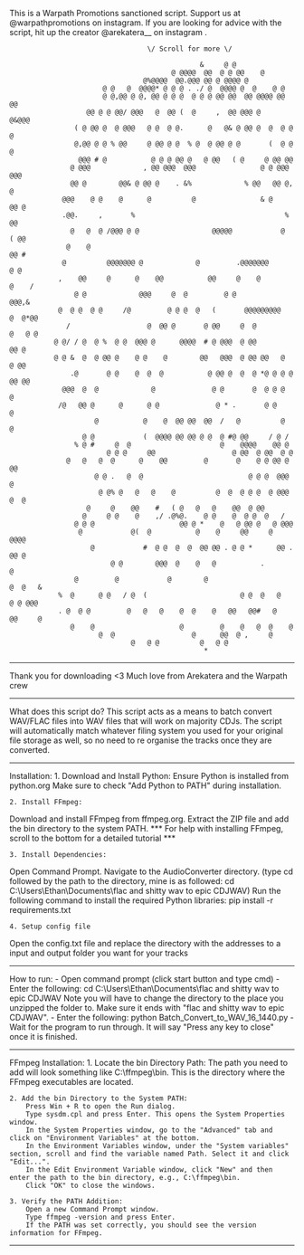 This is a Warpath Promotions sanctioned script. Support us at @warpathpromotions on instagram.
If you are looking for advice with the script, hit up the creator @arekatera__ on instagram   .
                                                                                                
                            	      \/ Scroll for more \/ 
                                                                      
                                                   &     @ @                                        
                                            @ @@@@  @@  @ @ @@    @                                 
                                     @%@@@@  @@.@@@ @@ @ @@@@ @                                     
                           @ @   @  @@@@* @ @ @ . ./ @  @@@@ @  @    @ @                            
                           @ @,@@ @ @, @@ @ @ @  @ @ @ @@ @@  @@ @@@@ @@ @@                         
                       @@ @ @ @@/ @@@   @  @@ (  @     ,  @@ @@@ @    @&@@@                         
                    ( @ @@ @  @ @@@   @ @  @ @.      @   @& @ @@ @  @  @ @ @                        
                    @,@@ @ @ % @@     @ @@ @ @  % @  @ @@ @ @       (  @ @ @                        
                     @@@ # @           @ @ @ @@ @   @ @@   ( @     @ @@ @@                          
                   @ @@@             , @@ @@@  @@@                @ @ @@@ @@@                       
                   @@ @        @@& @ @@ @    . &%             % @@   @@ @,  @                       
                 @@@    @ @    @      @          @                & @    @@ @                       
                 .@@.     ,       %                                     %   @@                      
                   @   @  @ /@@@ @ @                  @@@@@            @   ( @@                     
                  @    @                                                   @@ #                     
                 @          @@@@@@@ @             @         .@@@@@@@        @ @                     
                ,    @@     @      @    @@           @@     @    @           @    /                 
                    @ @             @@@     @  @         @ @                 @@@,&                  
                @  @ @  @ @     /@         @ @ @  @   (       @@@@@@@@@    @  @*@@                  
                  /                   @  @@ @       @ @@     @  @         @   @ @                   
               @ @/ / @  @ %  @ @  @@@ @      @@@@  # @ @@@  @ @@            @@ @                   
               @ @ &  @  @ @@ @    @ @    @        @@   @@@  @ @@ @@   @   @ @@                     
                   .@       @ @    @  @  @           @ @@ @  @  @ *@ @ @ @ @@ @@                    
                 @@@  @  @             @              @ @       @  @ @ @      @                     
                /@   @@ @      @      @ @              @ * .       @ @     @                        
                         @           @    @  @@ @@  @@  /   @          @   @                        
                      @ @            (  @@@@ @@ @@ @ @  @ #@ @@     / @ /                           
                    % @ #     @  @                      @    @@@@    @@ @                           
                            @ @ @     @@                   @ @@  @ @@  @ @                          
                  @   @   @  @      @    @@         @       @    @ @ @@ @ @@                        
                         @ @ .   @  @                          @ @ @  @@@ @                         
                          @ @% @   @   @    @          @  @  @ @ @  @ @@@ @  @                      
                       @     @    @@    #   ( @   @   @    @@  @ @@                                 
                      @     @ @    @    ,/ .@%@.    @ @    @  @ @  @   /                            
                    @ @ @                     @@ @ *    @   @ @@ @   @ @@@                          
                     @            @(  @           @    @     @@     @      @@@@                     
                        @            #  @ @  @  @  @@ @@ . @ @ *      @@ .   @@ @                   
                             @ @        @@@  @    @   @           .              @                  
                    @         @            @        @                        @  @   &               
                %  @      @ @   / @  (                       @ @  @   @    @ @ @@@                  
                . @  @ @         @   @   @    @  @    @   @@   @@#   @     @@     @                 
                   @    @                     @         @    @   @  @    @                          
                          @  @                   @      @@  @ ,     @                               
                                  @   @ @          @   @ @                                          
                                                    *                                               
                                                                                                    

------------------------------------------------

Thank you for downloading <3
Much love from Arekatera and the Warpath crew

------------------------------------------------

What does this script do?
	This script acts as a means to batch convert WAV/FLAC files into WAV files that will work on majority CDJs.
	The script will automatically match whatever filing system you used for your original file storage as well,
	so no need to re organise the tracks once they are converted. 

------------------------------------------------

Installation:
	1. Download and Install Python:
Ensure Python is installed from python.org
Make sure to check "Add Python to PATH" during installation.
	
	2. Install FFmpeg:
Download and install FFmpeg from ffmpeg.org.
Extract the ZIP file and add the bin directory to the system PATH.
		*** For help with installing FFmpeg, scroll to the bottom for a detailed tutorial ***
	
	3. Install Dependencies:
Open Command Prompt.
Navigate to the AudioConverter directory. (type cd followed by the path to the directory, mine is as followed: cd C:\Users\Ethan\Documents\flac and shitty wav to epic CDJWAV)
Run the following command to install the required Python libraries: pip install -r requirements.txt

	4. Setup config file
Open the config.txt file and replace the directory with the addresses to a input and output folder you want for your
tracks

------------------------------------------------

How to run:
	- Open command prompt (click start button and type cmd)
	- Enter the following: cd C:\Users\Ethan\Documents\flac and shitty wav to epic CDJWAV
		Note you will have to change the directory to the place you unzipped the folder
		to. Make sure it ends with "flac and shitty wav to epic CDJWAV".
	- Enter the following: python Batch_Convert_to_WAV_16_1440.py
	- Wait for the program to run through. It will say "Press any key to close" once it is finished.

------------------------------------------------

FFmpeg Installation:
	1. Locate the bin Directory Path:
		The path you need to add will look something like C:\ffmpeg\bin. This is the directory where the FFmpeg executables are located.

	2. Add the bin Directory to the System PATH:
		Press Win + R to open the Run dialog.
		Type sysdm.cpl and press Enter. This opens the System Properties window.
		In the System Properties window, go to the "Advanced" tab and click on "Environment Variables" at the bottom.
		In the Environment Variables window, under the "System variables" section, scroll and find the variable named Path. Select it and click "Edit...".
		In the Edit Environment Variable window, click "New" and then enter the path to the bin directory, e.g., C:\ffmpeg\bin.
		Click "OK" to close the windows.

	3. Verify the PATH Addition:
		Open a new Command Prompt window.
		Type ffmpeg -version and press Enter.
		If the PATH was set correctly, you should see the version information for FFmpeg.

------------------------------------------------
